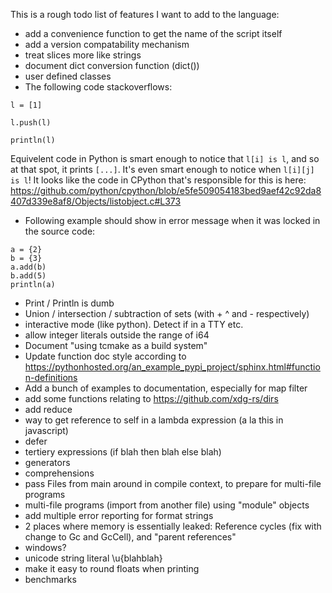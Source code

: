 
This is a rough todo list of features I want to add to the language:

* add a convenience function to get the name of the script itself
* add a version compatability mechanism
* treat slices more like strings
* document dict conversion function (dict())
* user defined classes
* The following code stackoverflows:

```
l = [1]

l.push(l)

println(l)
```

Equivelent code in Python is smart enough to notice that `l[i] is l`, and so at that spot, it prints `[...]`. It's even smart enough to notice when `l[i][j] is l`!
It looks like the code in CPython that's responsible for this is here: https://github.com/python/cpython/blob/e5fe509054183bed9aef42c92da8407d339e8af8/Objects/listobject.c#L373

* Following example should show in error message when it was locked in the source code:
```
a = {2}
b = {3}
a.add(b)
b.add(5)
println(a)
```

* Print / Println is dumb
* Union / intersection / subtraction of sets (with + ^ and - respectively)
* interactive mode (like python). Detect if in a TTY etc.
* allow integer literals outside the range of i64
* Document "using tcmake as a build system"
* Update function doc style according to https://pythonhosted.org/an_example_pypi_project/sphinx.html#function-definitions
* Add a bunch of examples to documentation, especially for map filter
* add some functions relating to https://github.com/xdg-rs/dirs
* add reduce
* way to get reference to self in a lambda expression (a la this in javascript)
* defer
* tertiery expressions (if blah then blah else blah)
* generators
* comprehensions
* pass Files from main around in compile context, to prepare for multi-file programs
* multi-file programs (import from another file) using "module" objects
* add multiple error reporting for format strings
* 2 places where memory is essentially leaked: Reference cycles (fix with change to Gc and GcCell), and "parent references"
* windows?
* unicode string literal \u{blahblah}
* make it easy to round floats when printing
* benchmarks
